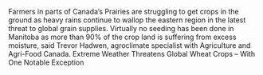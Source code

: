 Farmers in parts of Canada’s Prairies are struggling to get crops in the ground as heavy rains continue to wallop the eastern region in the latest threat to global grain supplies.
Virtually no seeding has been done in Manitoba as more than 90% of the crop land is suffering from excess moisture, said Trevor Hadwen, agroclimate specialist with Agriculture and Agri-Food Canada.
Extreme Weather Threatens Global Wheat Crops – With One Notable Exception
